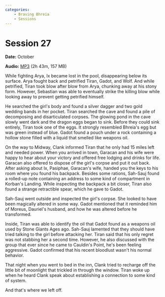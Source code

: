 ```yaml
---
categories:
    - Braving Bhreia
    - Sessions
---
```


# Session 27

**Date:** October

**Audio:** [MP3](https://drive.google.com/file/d/1HAzKXRlr7GNfeR44BitVDsX0xHVD539N/view?usp=sharing) (2h 43m, 157 MB)

While fighting Arya, Ix became lost in the pool, disappearing below its surface. Arya fought back and petrified Tiran, Gadot, and Wolf. And while petrified, Tiran took blow after blow from Arya, chunking away at his stony form. However, Sebastian was able to eventually strike the killing blow while looking away to prevent getting petrified himself.

He searched the girl's body and found a silver dagger and two gold wedding bands in her pocket. Tiran searched the cave and found a pile of decomposing and disarticulated corpses. The glowing pond in the cave slowly went dark and the dragon eggs began to sink. Before they could sink entirely, Tiran took one of the eggs. It strongly resembled Bhreia's egg but was green instead of blue. Gadot found a pouch under a rock containing a hollow stone filled with a liquid that smelled like weapons oil.

On the way to Midway, Clank informed Tiran that he only had 15 miles left and needed power. When you arrived in town, Garacan and his wife were happy to hear about your victory and offered free lodging and drinks for life. Garacan also offered to dispose of the girl's corpse and put it out back. After asking about Ix, Pasiphae, Garacan's wife, handed you the keys to his room where you found his backpack. Besides some rations, Sah-Sauj found a rolled-up note containing an address to some kind of compartment in Korban's Landing. While inspecting the backpack a bit closer, Tiran also found a strange retractible spear, which he gave to Gadot.

Sah-Sauj went outside and inspected the girl's corpse. She looked to have been magically altered in some way. Gadot mentioned that it reminded him of Moreus, Dauriel's husband, and how he was altered before he transformed.

Inside, Tiran was able to identify the oil that Gadot found as a weapons oil used by Stone Giants Ages ago. Sah-Sauj lamented that they should have tried talking to the girl before attacking her. Tiran said that his only regret was not stabbing her a second time. However, he also discussed with the group that ever since he came to Cauldin's Point, he's been feeling aggressive. Gadot confirmed that his recent bloodlust wasn't his normal behavior.

That night when you went to bed in the inn, Clank tried to recharge off the little bit of moonlight that trickled in through the window. Tiran woke up when he heard Clank speak about establishing a connection to some kind of system.

And that's where we left off.
